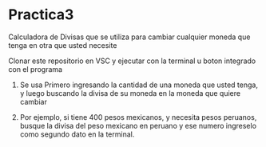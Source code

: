 # Practica3

Calculadora de Divisas que se utiliza para cambiar cualquier moneda que tenga en otra que usted necesite

Clonar este repositorio en VSC y ejecutar con la terminal u boton integrado con el programa
1) Se usa Primero ingresando la cantidad de una moneda que usted tenga, y luego buscando la divisa de su moneda en la moneda que quiere cambiar

2) Por ejemplo, si tiene 400 pesos mexicanos, y necesita pesos peruanos, busque la divisa del peso mexicano en peruano y ese numero ingreselo como segundo dato en la terminal.
